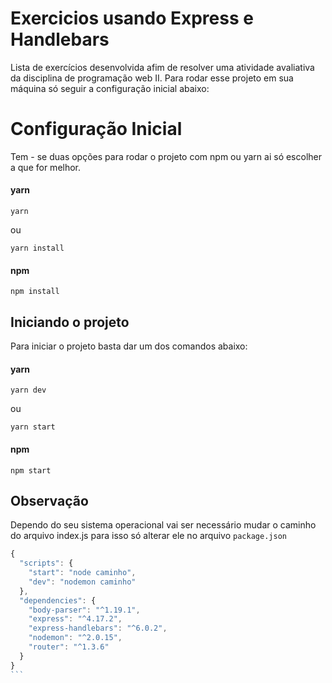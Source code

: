 
# Exercicios usando Express e Handlebars
Lista de exercícios desenvolvida afim de resolver uma atividade avaliativa da disciplina de programação web II. 
Para rodar esse projeto em sua máquina só seguir a configuração inicial abaixo:
  
# Configuração Inicial
Tem - se duas opções para rodar o projeto com npm ou yarn ai só escolher a que for melhor.
#### yarn
```
yarn
```
ou 
```
yarn install
```
#### npm
```
npm install
```

## Iniciando o projeto
Para iniciar o projeto basta dar um dos comandos abaixo:

#### yarn
```
yarn dev
```
ou
```
yarn start
```
#### npm
```
npm start
```
## Observação
Dependo do seu sistema operacional vai ser necessário mudar o caminho do arquivo index.js
para isso só alterar ele no arquivo `package.json` 

```` js
{
  "scripts": {
    "start": "node caminho",
    "dev": "nodemon caminho"
  },
  "dependencies": {
    "body-parser": "^1.19.1",
    "express": "^4.17.2",
    "express-handlebars": "^6.0.2",
    "nodemon": "^2.0.15",
    "router": "^1.3.6"
  }
}
```
